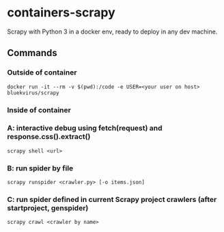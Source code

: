 # containers-scrapy
Scrapy with Python 3 in a docker env, ready to deploy in any dev machine.

## Commands

### Outside of container
```
docker run -it --rm -v $(pwd):/code -e USER=<your user on host> bluekvirus/scrapy
```

### Inside of container

### A: interactive debug using fetch(request) and response.css().extract()
```
scrapy shell <url>
```

### B: run spider by file
```
scrapy runspider <crawler.py> [-o items.json]
```

### C: run spider defined in current Scrapy project **crawlers** (after startproject, genspider)
```
scrapy crawl <crawler by name>
```